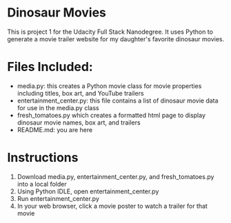 # Dinosaur Movies
This is project 1 for the Udacity Full Stack Nanodegree. It uses Python to generate a movie trailer website for my daughter's favorite dinosaur movies.

# Files Included:
- media.py: this creates a Python movie class for movie properties including titles, box art, and YouTube trailers
- entertainment_center.py: this file contains a list of dinosaur movie data for use in the media.py class
- fresh_tomatoes.py which creates a formatted html page to display dinosaur movie names, box art, and trailers
- README.md: you are here

# Instructions
1. Download media.py, entertainment_center.py, and fresh_tomatoes.py into a local folder
2. Using Python IDLE, open entertainment_center.py
3. Run entertainment_center.py
4. In your web browser, click a movie poster to watch a trailer for that movie